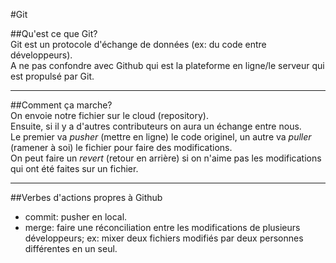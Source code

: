 
#Git

##Qu'est ce que Git?  
Git est un protocole d'échange de données (ex: du code entre développeurs).  
A ne pas confondre avec Github qui est la plateforme en ligne/le serveur qui est propulsé par Git.

---

##Comment ça marche?  
On envoie notre fichier sur le cloud (repository).  
Ensuite, si il y a d'autres contributeurs on aura un échange entre nous.   
Le premier va *pusher* (mettre en ligne) le code originel, un autre va *puller* (ramener à soi) le fichier pour faire des modifications.  
On peut faire un *revert* (retour en arrière) si on n'aime pas les modifications qui ont été faites sur un fichier.

---

##Verbes d'actions propres à Github  
* commit: pusher en local.
* merge: faire une réconciliation entre les modifications de plusieurs développeurs; ex: mixer deux fichiers modifiés par 
deux personnes différentes en un seul.




